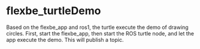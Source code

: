 # flexbe_turtleDemo
Based on the flexbe_app and ros1,  the turtle execute the demo of drawing circles. First, start the flexbe_app, then start the ROS turtle node, and let the app execute the demo. This will publish a topic.
